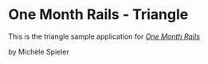 # One Month Rails - Triangle

This is the triangle sample application for [*One Month Rails*](http://onemonthrails.com)

by Michèle Spieler